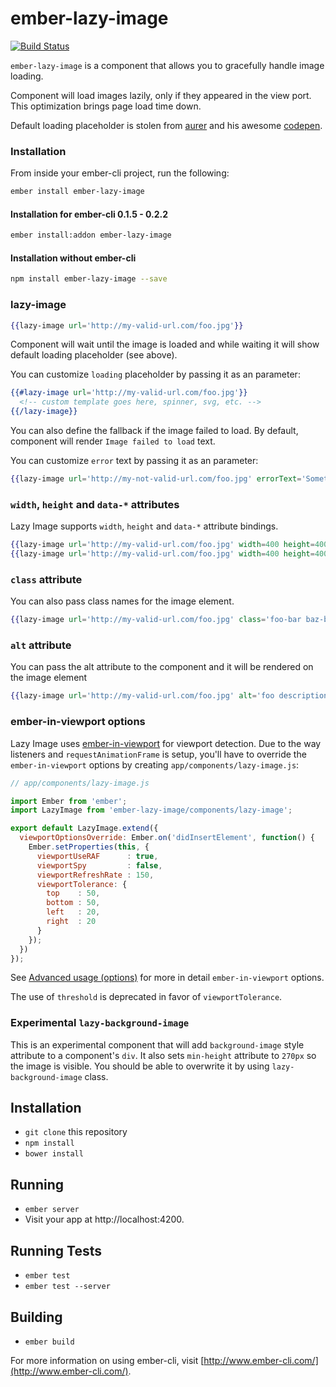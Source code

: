 # ember-lazy-image

[![Build Status](https://travis-ci.org/twokul/ember-lazy-image.svg)](https://travis-ci.org/twokul/ember-lazy-image)

`ember-lazy-image` is a component that allows you to gracefully handle image loading.

Component will load images lazily, only if they appeared in the view port.
This optimization brings page load time down.

Default loading placeholder is stolen from [aurer](https://github.com/aurer) and his awesome [codepen](http://codepen.io/aurer/pen/jEGbA).

### Installation

From inside your ember-cli project, run the following:

```bash
ember install ember-lazy-image
```

#### Installation for ember-cli 0.1.5 - 0.2.2

```bash
ember install:addon ember-lazy-image
```

#### Installation without ember-cli

```bash
npm install ember-lazy-image --save
```

### lazy-image

```hbs
{{lazy-image url='http://my-valid-url.com/foo.jpg'}}
```

Component will wait until the image is loaded and while waiting it will show default
loading placeholder (see above).

You can customize `loading` placeholder by passing it as an parameter:

```hbs
{{#lazy-image url='http://my-valid-url.com/foo.jpg'}}
  <!-- custom template goes here, spinner, svg, etc. -->
{{/lazy-image}}
```

You can also define the fallback if the image failed to load. By default, component will render
`Image failed to load` text.

You can customize `error` text by passing it as an parameter:

```hbs
{{lazy-image url='http://my-not-valid-url.com/foo.jpg' errorText='Something went wrong.'}}
```

### `width`, `height` and `data-*` attributes

Lazy Image supports `width`, `height` and `data-*` attribute bindings.

```hbs
{{lazy-image url='http://my-valid-url.com/foo.jpg' width=400 height=400 data-foo-bar="my-foo-bar"}}
{{lazy-image url='http://my-valid-url.com/foo.jpg' width=400 height=400 data-foo-bar=foo.bar.path}}
```

### `class` attribute

You can also pass class names for the image element.

```hbs
{{lazy-image url='http://my-valid-url.com/foo.jpg' class='foo-bar baz-bar'}}
```

### `alt` attribute

You can pass the alt attribute to the component and it will be rendered on the image element

```hbs
{{lazy-image url='http://my-valid-url.com/foo.jpg' alt='foo description'}}
```

### ember-in-viewport options

Lazy Image uses [ember-in-viewport](https://github.com/dockyard/ember-in-viewport/) for viewport detection. Due to the way listeners and `requestAnimationFrame` is setup, you'll have to override the `ember-in-viewport` options by creating `app/components/lazy-image.js`:

```js
// app/components/lazy-image.js

import Ember from 'ember';
import LazyImage from 'ember-lazy-image/components/lazy-image';

export default LazyImage.extend({
  viewportOptionsOverride: Ember.on('didInsertElement', function() {
    Ember.setProperties(this, {
      viewportUseRAF      : true,
      viewportSpy         : false,
      viewportRefreshRate : 150,
      viewportTolerance: {
        top    : 50,
        bottom : 50,
        left   : 20,
        right  : 20
      }
    });
  })
});
```

See [Advanced usage (options)](https://github.com/dockyard/ember-in-viewport/tree/1.0.0#advanced-usage-options) for more in detail `ember-in-viewport` options.

The use of `threshold` is deprecated in favor of `viewportTolerance`.

### Experimental `lazy-background-image`

This is an experimental component that will add `background-image` style attribute to a component's `div`. It also
sets `min-height` attribute to `270px` so the image is visible. You should be able to overwrite it by using `lazy-background-image` class.

## Installation

* `git clone` this repository
* `npm install`
* `bower install`

## Running

* `ember server`
* Visit your app at http://localhost:4200.

## Running Tests

* `ember test`
* `ember test --server`

## Building

* `ember build`

For more information on using ember-cli, visit [http://www.ember-cli.com/](http://www.ember-cli.com/).
